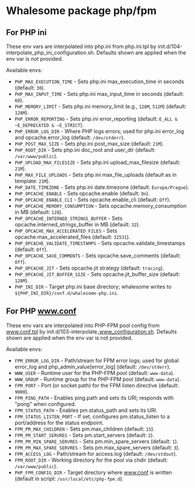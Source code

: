 # Whalesome package php/fpm

## For PHP ini

These env vars are interpolated into php.ini from php.ini.tpl by init.d/104-interpolate_php_ini_configuration.sh.
Defaults shown are applied when the env var is not provided.

Available envs:
- `PHP_MAX_EXECUTION_TIME` - Sets php.ini max_execution_time in seconds (default: `30`).
- `PHP_MAX_INPUT_TIME` - Sets php.ini max_input_time in seconds (default: `60`).
- `PHP_MEMORY_LIMIT` - Sets php.ini memory_limit (e.g., `128M`, `512M`) (default: `128M`).
- `PHP_ERROR_REPORTING` - Sets php.ini error_reporting (default: `E_ALL & ~E_DEPRECATED & ~E_STRICT`).
- `PHP_ERROR_LOG_DIR` - Where PHP logs errors; used for php.ini error_log and opcache.error_log (default: `/dev/stderr`).
- `PHP_POST_MAX_SIZE` - Sets php.ini post_max_size (default: `21M`).
- `PHP_ROOT_DIR` - Sets php.ini doc_root and user_dir (default: `/var/www/public`).
- `PHP_UPLOAD_MAX_FILESIZE` - Sets php.ini upload_max_filesize (default: `21M`).
- `PHP_MAX_FILE_UPLOADS` - Sets php.ini max_file_uploads (default as in template: `21M`).
- `PHP_DATE_TIMEZONE` - Sets php.ini date.timezone (default: `Europe/Prague`).
- `PHP_OPCACHE_ENABLE` - Sets opcache.enable (default: `On`).
- `PHP_OPCACHE_ENABLE_CLI` - Sets opcache.enable_cli (default: `Off`).
- `PHP_OPCACHE_MEMORY_CONSUMPTION` - Sets opcache.memory_consumption in MB (default: `128`).
- `PHP_OPCACHE_INTERNED_STRINGS_BUFFER` - Sets opcache.interned_strings_buffer in MB (default: `32`).
- `PHP_OPCACHE_MAX_ACCELERATED_FILES` - Sets opcache.max_accelerated_files (default: `32531`).
- `PHP_OPCACHE_VALIDATE_TIMESTAMPS` - Sets opcache.validate_timestamps (default: `Off`).
- `PHP_OPCACHE_SAVE_COMMENTS` - Sets opcache.save_comments (default: `Off`).
- `PHP_OPCACHE_JIT` - Sets opcache.jit strategy (default: `tracing`).
- `PHP_OPCACHE_JIT_BUFFER_SIZE` - Sets opcache.jit_buffer_size (default: `128M`).
- `PHP_INI_DIR` - Target php.ini base directory; whalesome writes to `${PHP_INI_DIR}/conf.d/whalesome-php.ini`.

## For PHP www.conf

These env vars are interpolated into PHP-FPM pool config from www.conf.tpl by init.d/103-interpolate_www_configuration.sh.
Defaults shown are applied when the env var is not provided.

Available envs:
- `FPM_ERROR_LOG_DIR` - Path/stream for FPM error logs; used for global error_log and php_admin_value[error_log] (default: `/dev/stderr`).
- `WWW_USER` - Runtime user for the PHP-FPM pool (default: `www-data`).
- `WWW_GROUP` - Runtime group for the PHP-FPM pool (default: `www-data`).
- `FPM_PORT` - Port (or socket path) for the FPM listen directive (default: `9000`).
- `FPM_PING_PATH` - Enables ping.path and sets its URI; responds with "pong" when configured.
- `FPM_STATUS_PATH` - Enables pm.status_path and sets its URI.
- `FPM_STATUS_LISTEN_PORT` - If set, configures pm.status_listen to a port/address for the status endpoint.
- `FPM_PM_MAX_CHILDREN` - Sets pm.max_children (default: `15`).
- `FPM_PM_START_SERVRES` - Sets pm.start_servers (default: `2`).
- `FPM_PM_MIN_SPARE_SERVRES` - Sets pm.min_spare_servers (default: `1`).
- `FPM_PM_MAX_SPARE_SERVRES` - Sets pm.max_spare_servers (default: `3`).
- `FPM_ACCESS_LOG` - Path/stream for access.log (default: `/dev/stdout`).
- `FPM_ROOT_DIR` - Working directory for the pool via chdir (default: `/var/www/public`).
- `PHP_FPM_CONFIG_DIR` - Target directory where www.conf is written (default in script: `/usr/local/etc/php-fpm.d`).
